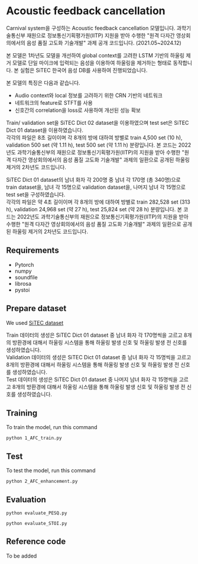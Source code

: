 # Acoustic feedback cancellation  
Carnival system을 구성하는 Acoustic feedback cancellation 모델입니다. 과학기술통신부 재원으로 정보통신기획평가원(IITP) 지원을 받아 수행한 "원격 다자간 영상회의에서의 음성 품질 고도화 기술개발" 과제 공개 코드입니다. (2021.05~2024.12)  

본 모델은 1차년도 모델을 개선하여 global context를 고려한 LSTM 기반의 하울링 제거 모델로 단일 마이크에 입력되는 음성을 이용하여 하울링을 제거하는 형태로 동작합니다. 본 실험은 SiTEC 한국어 음성 DB를 사용하여 진행되었습니다.  

본 모델의 특징은 다음과 같습니다.
* Audio context와 local 정보를 고려하기 위한 CRN 기반의 네트워크
* 네트워크의 feature로 STFT를 사용
* 신호간의 correlation을 loss로 사용하여 개선된 성능 확보  
  
Train/ validation set을 SiTEC Dict 02 dataset을 이용하였으며 test set은 SiTEC Dict 01 dataset을 이용하였습니다.  
각각의 파일은 8초 길이이며 각 8개의 방에 대하여 방별로 train 4,500 set (10 h), validation 500 set (약 1.11 h), test 500 set (약 1.11 h) 분량입니다.
본 코드는 2022년도 과학기술통신부의 재원으로 정보통신기획평가원(IITP)의 지원을 받아 수행한 "원격 다자간 영상회의에서의 음성 품질 고도화 기술개발" 과제의 일환으로 공개된 하울링 제거의 2차년도 코드입니다.  

SiTEC Dict 01 dataset의 남녀 화자 각 200명 중 남녀 각 170명 (총 340명)으로 train dataset을, 남녀 각 15명으로 validation dataset을, 나머지 남녀 각 15명으로 test set을 구성하였습니다.  
각각의 파일은 약 4초 길이이며 각 8개의 방에 대하여 방별로 train 282,528 set (313 h), validation 24,968 set (약 27 h), test 25,824 set (약 28 h) 분량입니다.
본 코드는 2022년도 과학기술통신부의 재원으로 정보통신기획평가원(IITP)의 지원을 받아 수행한 "원격 다자간 영상회의에서의 음성 품질 고도화 기술개발" 과제의 일환으로 공개된 하울링 제거의 2차년도 코드입니다.  

## Requirements
* Pytorch
* numpy
* soundfile
* librosa
* pystoi
  
## Prepare dataset
We used [SiTEC dataset](http://sitec.or.kr)

Train 데이터의 생성은 SiTEC Dict 01 dataset 중 남녀 화자 각 170명씩을 고르고 8개의 방환경에 대해서 하울링 시스템을 통해 하울링 발생 신호 및 하울링 발생 전 신호를 생성하였습니다.  
Validation 데이터의 생성은 SiTEC Dict 01 dataset 중 남녀 화자 각 15명씩을 고르고 8개의 방환경에 대해서 하울링 시스템을 통해 하울링 발생 신호 및 하울링 발생 전 신호를 생성하였습니다.  
Test 데이터의 생성은 SiTEC Dict 01 dataset 중 나머지 남녀 화자 각 15명씩을 고르고 8개의 방환경에 대해서 하울링 시스템을 통해 하울링 발생 신호 및 하울링 발생 전 신호를 생성하였습니다.  
## Training
To train the model, run this command

    python 1_AFC_train.py
    
## Test
To test the model, run this command

    python 2_AFC_enhancement.py

## Evaluation

    python evaluate_PESQ.py

    python evaluate_STOI.py

## Reference code
To be added
